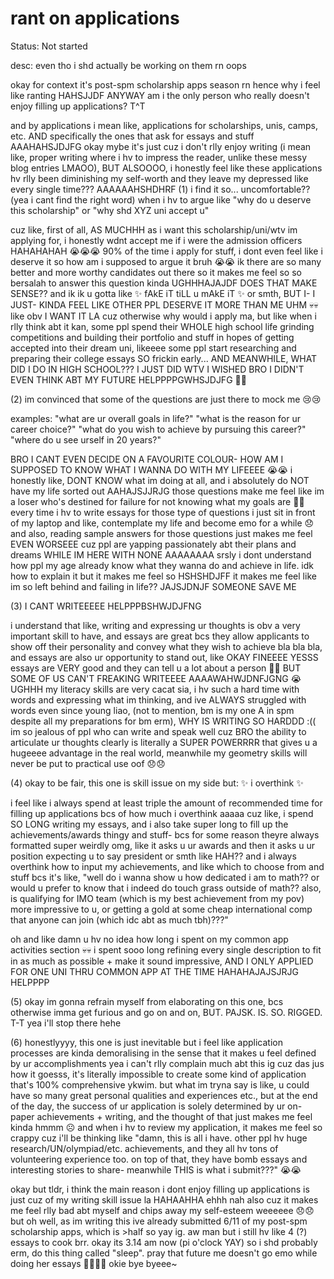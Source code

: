 # rant on applications

Status: Not started

desc: even tho i shd actually be working on them rn oops

okay for context it's post-spm scholarship apps season rn hence why i feel like ranting HAHSJJDF ANYWAY am i the only person who really doesn't enjoy filling up applications? T^T

and by applications i mean like, applications for scholarships, unis, camps, etc. AND specifically the ones that ask for essays and stuff AAAHAHSJDJFG okay mybe it's just cuz i don't rlly enjoy writing (i mean like, proper writing where i hv to impress the reader, unlike these messy blog entries LMAOO), BUT ALSOOOO, i honestly feel like these applications hv rlly been diminishing my self-worth and they leave my depressed like every single time??? AAAAAAHSHDHRF
(1) i find it so... uncomfortable?? (yea i cant find the right word) when i hv to argue like "why do u deserve this scholarship" or "why shd XYZ uni accept u"

cuz like, first of all, AS MUCHHH as i want this scholarship/uni/wtv im applying for, i honestly wdnt accept me if i were the admission officers HAHAHAHAH 😭😭😭 90% of the time i apply for stuff, i dont even feel like i deserve it so how am i supposed to argue it bruh 😭😭 ik there are so many better and more worthy candidates out there so it makes me feel so so bersalah to answer this question kinda UGHHHAJAJDF DOES THAT MAKE SENSE?? and ik ik u gotta like ✨ fAkE iT tiLL u mAkE iT ✨ or smth, BUT I- I JUST- KINDA FEEL LIKE OTHER PPL DESERVE IT MORE THAN ME UHM 💀💀 like obv I WANT IT LA cuz otherwise why would i apply ma, but like when i rlly think abt it kan, some ppl spend their WHOLE high school life grinding competitions and building their portfolio and stuff in hopes of getting accepted into their dream uni, likeeee some ppl start researching and preparing their college essays SO frickin early... AND MEANWHILE, WHAT DID I DO IN HIGH SCHOOL??? I JUST DID WTV I WISHED BRO I DIDN'T EVEN THINK ABT MY FUTURE HELPPPPGWHSJDJFG 🤡🤡 

(2) im convinced that some of the questions are just there to mock me 😢😢

examples: "what are ur overall goals in life?" "what is the reason for ur career choice?" "what do you wish to achieve by pursuing this career?" "where do u see urself in 20 years?"

BRO I CANT EVEN DECIDE ON A FAVOURITE COLOUR- HOW AM I SUPPOSED TO KNOW WHAT I WANNA DO WITH MY LIFEEEE 😭😭 i honestly like, DONT KNOW what im doing at all, and i absolutely do NOT have my life sorted out AAHAJSJJRJG those questions make me feel like im a loser who's destined for failure for not knowing what my goals are 🥲🥲 every time i hv to write essays for those type of questions i just sit in front of my laptop and like, contemplate my life and become emo for a while 😞 and also, reading sample answers for those questions just makes me feel EVEN WORSEEE cuz ppl are yapping passionately abt their plans and dreams WHILE IM HERE WITH NONE AAAAAAAA srsly i dont understand how ppl my age already know what they wanna do and achieve in life. idk how to explain it but it makes me feel so HSHSHDJFF it makes me feel like im so left behind and failing in life?? JAJSJDNJF SOMEONE SAVE ME

(3) I CANT WRITEEEEE HELPPPBSHWJDJFNG

i understand that like, writing and expressing ur thoughts is obv a very important skill to have, and essays are great bcs they allow applicants to show off their personality and convey what they wish to achieve bla bla bla, and essays are also ur opportunity to stand out, like OKAY FINEEEE YESSS essays are VERY good and they can tell u a lot about a person 💯🔥 BUT SOME OF US CAN'T FREAKING WRITEEEE AAAAWAHWJDNFJGNG 😭 UGHHH my literacy skills are very cacat sia, i hv such a hard time with words and expressing what im thinking, and ive ALWAYS struggled with words even since young liao, (not to mention, bm is my one A in spm despite all my preparations for bm erm), WHY IS WRITING SO HARDDD :(( im so jealous of ppl who can write and speak well cuz BRO the ability to articulate ur thoughts clearly is literally a SUPER POWERRRR that gives u a hugeeee advantage in the real world, meanwhile my geometry skills will never be put to practical use oof 😞😞 

(4) okay to be fair, this one is skill issue on my side but: ✨ i overthink ✨

i feel like i always spend at least triple the amount of recommended time for filling up applications bcs of how much i overthink aaaaa cuz like, i spend SO LONG writing my essays, and i also take super long to fill up the achievements/awards thingy and stuff- bcs for some reason theyre always formatted super weirdly omg, like it asks u ur awards and then it asks u ur position expecting u to say president or smth like HAH?? and i always overthink how to input my achievements, and like which to choose from and stuff bcs it's like, "well do i wanna show u how dedicated i am to math?? or would u prefer to know that i indeed do touch grass outside of math?? also, is qualifying for IMO team (which is my best achievement from my pov) more impressive to u, or getting a gold at some cheap international comp that anyone can join (which idc abt as much tbh)???"

oh and like damn u hv no idea how long i spent on my common app activities section 💀💀 i spent sooo long refining every single description to fit in as much as possible + make it sound impressive, AND I ONLY APPLIED FOR ONE UNI THRU COMMON APP AT THE TIME HAHAHAJAJSJRJG HELPPPP

(5) okay im gonna refrain myself from elaborating on this one, bcs otherwise imma get furious and go on and on, BUT. PAJSK. IS. SO. RIGGED. T-T
yea i'll stop there hehe

(6) honestlyyyy, this one is just inevitable but i feel like application processes are kinda demoralising in the sense that it makes u feel defined by ur accomplishments 
yea i can't rlly complain much abt this ig cuz das jus how it goesss, it's literally impossible to create some kind of application that's 100% comprehensive ykwim. but what im tryna say is like, u could have so many great personal qualities and experiences etc., but at the end of the day, the success of ur application is solely determined by ur on-paper achievements + writing, and the thought of that just makes me feel kinda hmmm ☹️ and when i hv to review my application, it makes me feel so crappy cuz i'll be thinking like "damn, this is all i have. other ppl hv huge research/UN/olympiad/etc. achievements, and they all hv tons of volunteering experience too. on top of that, they have bomb essays and interesting stories to share- meanwhile THIS is what i submit???" 😭😭

okay but tldr, i think the main reason i dont enjoy filling up applications is just cuz of my writing skill issue la HAHAAHHA ehhh nah also cuz it makes me feel rlly bad abt myself and chips away my self-esteem weeeeee 😞😞 but oh well, as im writing this ive already submitted 6/11 of my post-spm scholarship apps, which is >half so yay ig. aw man but i still hv like 4 (?) essays to cook brr. okay its 3.14 am now (pi o'clock YAY) so i shd probably erm, do this thing called "sleep".  pray that future me doesn't go emo while doing her essays 🙏🏻🙏🏻 okie bye byeee~